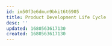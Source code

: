 ```yaml
---
id: im50f3e6dmun9bkit6t6905
title: Product Development Life Cycle
desc: ''
updated: 1680563617130
created: 1680563617130
---
```

